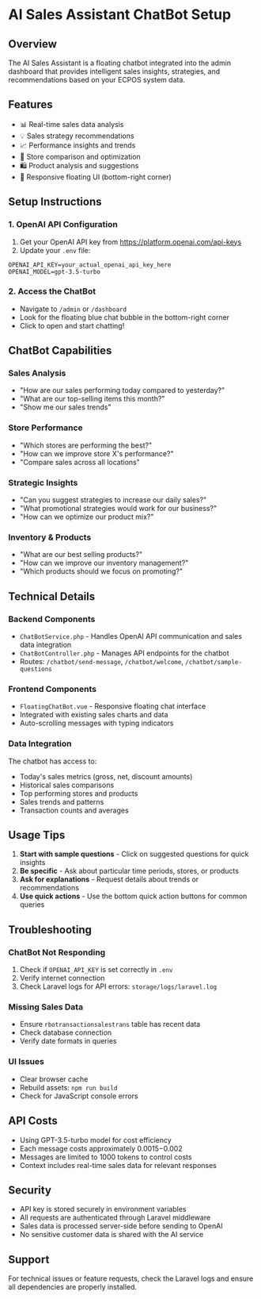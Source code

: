 # AI Sales Assistant ChatBot Setup

## Overview
The AI Sales Assistant is a floating chatbot integrated into the admin dashboard that provides intelligent sales insights, strategies, and recommendations based on your ECPOS system data.

## Features
- 📊 Real-time sales data analysis
- 💡 Sales strategy recommendations
- 📈 Performance insights and trends
- 🏪 Store comparison and optimization
- 🛍️ Product analysis and suggestions
- 📱 Responsive floating UI (bottom-right corner)

## Setup Instructions

### 1. OpenAI API Configuration
1. Get your OpenAI API key from https://platform.openai.com/api-keys
2. Update your `.env` file:
```env
OPENAI_API_KEY=your_actual_openai_api_key_here
OPENAI_MODEL=gpt-3.5-turbo
```

### 2. Access the ChatBot
- Navigate to `/admin` or `/dashboard` 
- Look for the floating blue chat bubble in the bottom-right corner
- Click to open and start chatting!

## ChatBot Capabilities

### Sales Analysis
- "How are our sales performing today compared to yesterday?"
- "What are our top-selling items this month?"
- "Show me our sales trends"

### Store Performance
- "Which stores are performing the best?"
- "How can we improve store X's performance?"
- "Compare sales across all locations"

### Strategic Insights
- "Can you suggest strategies to increase our daily sales?"
- "What promotional strategies would work for our business?"
- "How can we optimize our product mix?"

### Inventory & Products
- "What are our best selling products?"
- "How can we improve our inventory management?"
- "Which products should we focus on promoting?"

## Technical Details

### Backend Components
- `ChatBotService.php` - Handles OpenAI API communication and sales data integration
- `ChatBotController.php` - Manages API endpoints for the chatbot
- Routes: `/chatbot/send-message`, `/chatbot/welcome`, `/chatbot/sample-questions`

### Frontend Components
- `FloatingChatBot.vue` - Responsive floating chat interface
- Integrated with existing sales charts and data
- Auto-scrolling messages with typing indicators

### Data Integration
The chatbot has access to:
- Today's sales metrics (gross, net, discount amounts)
- Historical sales comparisons
- Top performing stores and products
- Sales trends and patterns
- Transaction counts and averages

## Usage Tips
1. **Start with sample questions** - Click on suggested questions for quick insights
2. **Be specific** - Ask about particular time periods, stores, or products
3. **Ask for explanations** - Request details about trends or recommendations
4. **Use quick actions** - Use the bottom quick action buttons for common queries

## Troubleshooting

### ChatBot Not Responding
1. Check if `OPENAI_API_KEY` is set correctly in `.env`
2. Verify internet connection
3. Check Laravel logs for API errors: `storage/logs/laravel.log`

### Missing Sales Data
- Ensure `rbotransactionsalestrans` table has recent data
- Check database connection
- Verify date formats in queries

### UI Issues
- Clear browser cache
- Rebuild assets: `npm run build`
- Check for JavaScript console errors

## API Costs
- Using GPT-3.5-turbo model for cost efficiency
- Each message costs approximately $0.0015-$0.002
- Messages are limited to 1000 tokens to control costs
- Context includes real-time sales data for relevant responses

## Security
- API key is stored securely in environment variables
- All requests are authenticated through Laravel middleware
- Sales data is processed server-side before sending to OpenAI
- No sensitive customer data is shared with the AI service

## Support
For technical issues or feature requests, check the Laravel logs and ensure all dependencies are properly installed.
